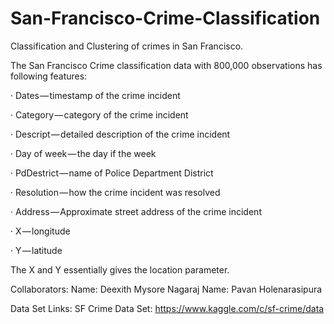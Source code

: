 # San-Francisco-Crime-Classification
Classification and Clustering of crimes in San Francisco.

 The San Francisco Crime classification data with 800,000 observations has following features:

· Dates — timestamp of the crime incident

· Category — category of the crime incident

· Descript — detailed description of the crime incident

· Day of week — the day if the week

· PdDestrict — name of Police Department District

· Resolution — how the crime incident was resolved

· Address — Approximate street address of the crime incident

· X — longitude

· Y — latitude

The X and Y essentially gives the location parameter.

Collaborators:
Name: Deexith Mysore Nagaraj
Name: Pavan Holenarasipura

Data Set Links:
SF Crime Data Set:
https://www.kaggle.com/c/sf-crime/data

